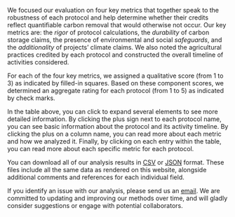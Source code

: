We focused our evaluation on four key metrics that together speak to the robustness of each protocol and help determine whether their credits reflect quantifiable carbon removal that would otherwise not occur. Our key metrics are: the _rigor_ of protocol calculations, the _durability_ of carbon storage claims, the presence of environmental and social _safeguards_, and the _additionality_ of projects’ climate claims. We also noted the agricultural practices credited by each protocol and constructed the overall timeline of activities considered.

For each of the four key metrics, we assigned a qualitative score (from 1 to 3) as indicated by filled-in squares. Based on these component scores, we determined an aggregate rating for each protocol (from 1 to 5) as indicated by check marks.

In the table above, you can click to expand several elements to see more detailed information. By clicking the plus sign next to each protocol name, you can see basic information about the protocol and its activity timeline. By clicking the plus on a column name, you can read more about each metric and how we analyzed it. Finally, by clicking on each entry within the table, you can read more about each specific metric for each protocol.

You can download all of our analysis results in [CSV](https://storage.googleapis.com/carbonplan-research/articles/soil-protocols/CarbonPlan-Soil-Protocols.csv) or [JSON](https://storage.googleapis.com/carbonplan-research/articles/soil-protocols/CarbonPlan-Soil-Protocols.json) format. These files include all the same data as rendered on this website, alongside additional comments and references for each individual field.

If you identify an issue with our analysis, please send us an [email](mailto:feedback@carbonplan.org). We are committed to updating and improving our methods over time, and will gladly consider suggestions or engage with potential collaborators.
